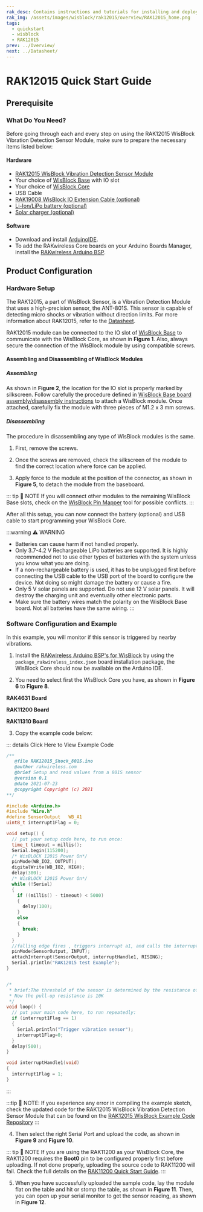 ```yaml
---
rak_desc: Contains instructions and tutorials for installing and deploying your RAK12015. Instructions are written in a detailed and step-by-step manner for an easier experience in setting up your device. Aside from the hardware configuration, it also contains a software setup that includes detailed example codes that will help you get started.
rak_img: /assets/images/wisblock/rak12015/overview/RAK12015_home.png
tags:
  - quickstart
  - wisblock
  - RAK12015
prev: ../Overview/ 
next: ../Datasheet/ 
---
```


# RAK12015 Quick Start Guide

<!--
## Introduction

This guide introduces the RAK12015 WisBlock Vibration Detection Module and how to use it.

-->

## Prerequisite

### What Do You Need?

Before going through each and every step on using the RAK12015 WisBlock Vibration Detection Sensor Module, make sure to prepare the necessary items listed below:

#### Hardware

- [RAK12015 WisBlock Vibration Detection Sensor Module](https://store.rakwireless.com/products/wisblock-vibration-sensor-rak12015)
- Your choice of [WisBlock Base](https://store.rakwireless.com/collections/wisblock-base) with IO slot 
- Your choice of [WisBlock Core](https://store.rakwireless.com/collections/wisblock-core)
- USB Cable
- [RAK19008 WisBlock IO Extension Cable (optional)](https://store.rakwireless.com/products/wisblock-io-extension-cable-rak19008)
- [Li-Ion/LiPo battery (optional)](/Product-Categories/WisBlock/RAK5005-O/Datasheet/#battery-connector)
- [Solar charger (optional)](/Product-Categories/WisBlock/RAK5005-O/Datasheet/#solar-panel-connector)

#### Software

- Download and install [ArduinoIDE](https://www.arduino.cc/en/Main/Software).
- To add the RAKwireless Core boards on your Arduino Boards Manager, install the [RAKwireless Arduino BSP](https://github.com/RAKWireless/RAKwireless-Arduino-BSP-Index).

## Product Configuration

### Hardware Setup

The RAK12015, a part of WisBlock Sensor, is a Vibration Detection Module that uses a high-precision sensor, the ANT-801S. This sensor is capable of detecting micro shocks or vibration without direction limits. For more information about RAK12015, refer to the [Datasheet](../Datasheet/).

RAK12015 module can be connected to the IO slot of [WisBlock Base](https://docs.rakwireless.com/Product-Categories/WisBlock/#wisblock-base) to communicate with the WisBlock Core, as shown in **Figure 1**. Also, always secure the connection of the WisBlock module by using compatible screws.

<rk-img
  src="/assets/images/wisblock/rak12015/quickstart/connection.png"
  width="80%"
  caption="RAK12015 Connection to WisBlock Base"
/>

#### Assembling and Disassembling of WisBlock Modules

##### Assembling


As shown in **Figure 2**, the location for the IO slot is properly marked by silkscreen. Follow carefully the procedure defined in [WisBlock Base board assembly/disassembly instructions](https://docs.rakwireless.com/Knowledge-Hub/Learn/RAK5005-O-Baseboard-Installation-Guide/) to attach a WisBlock module. Once attached, carefully fix the module with three pieces of M1.2 x 3&nbsp;mm screws.

<rk-img
  src="/assets/images/wisblock/rak12015/quickstart/mounting-mechanism.png"
  width="70%"
  caption="RAK12015 assembly to WisBlock Base"
/>

##### Disassembling

The procedure in disassembling any type of WisBlock modules is the same. 

1. First, remove the screws.  

<rk-img
  src="/assets/images/wisblock/rak12015/quickstart/removing_screw.png"
  width="70%"
  caption="Removing screws from the WisBlock module"
/>

2. Once the screws are removed, check the silkscreen of the module to find the correct location where force can be applied.

<rk-img
  src="/assets/images/wisblock/rak12015/quickstart/detach_silkscreen.png"
  width="70%"
  caption="Detaching silkscreen on the WisBlock module"
/>

3. Apply force to the module at the position of the connector, as shown in **Figure 5**, to detach the module from the baseboard.

<rk-img
  src="/assets/images/wisblock/rak12015/quickstart/detach_module.png"
  width="70%"
  caption="Applying even forces on the proper location of a WisBlock module"
/>

::: tip 📝 NOTE
If you will connect other modules to the remaining WisBlock Base slots, check on the [WisBlock Pin Mapper](https://docs.rakwireless.com/Knowledge-Hub/Pin-Mapper/) tool for possible conflicts. 
:::  

After all this setup, you can now connect the battery (optional) and USB cable to start programming your WisBlock Core.

:::warning ⚠️ WARNING
- Batteries can cause harm if not handled properly.
- Only 3.7-4.2&nbsp;V Rechargeable LiPo batteries are supported. It is highly recommended not to use other types of batteries with the system unless you know what you are doing.
- If a non-rechargeable battery is used, it has to be unplugged first before connecting the USB cable to the USB port of the board to configure the device. Not doing so might damage the battery or cause a fire.
- Only 5&nbsp;V solar panels are supported. Do not use 12&nbsp;V solar panels. It will destroy the charging unit and eventually other electronic parts.
- Make sure the battery wires match the polarity on the WisBlock Base board. Not all batteries have the same wiring.
:::

### Software Configuration and Example

In this example, you will monitor if this sensor is triggered by nearby vibrations.

1. Install the [RAKwireless Arduino BSP's for WisBlock](https://github.com/RAKWireless/RAKwireless-Arduino-BSP-Index) by using the `package_rakwireless_index.json` board installation package, the WisBlock Core should now be available on the Arduino IDE.

2. You need to select first the WisBlock Core you have, as shown in **Figure 6** to **Figure 8**.

**RAK4631 Board**
<rk-img
  src="/assets/images/wisblock/rak12015/quickstart/selectboard4631.png"
  width="100%"
  caption="Selecting RAK4631 as WisBlock Core"
/>

**RAK11200 Board**
<rk-img
  src="/assets/images/wisblock/rak12015/quickstart/selectboard11200.png"
  width="100%"
  caption="Selecting RAK11200 as WisBlock Core"
/>

**RAK11310 Board**
<rk-img
  src="/assets/images/wisblock/rak12015/quickstart/selectboard11300.png"
  width="100%"
  caption="Selecting RAK11300 as WisBlock Core"
/>


3. Copy the example code below:

::: details Click Here to View Example Code
```c
/**
   @file RAK12015_Shock_801S.ino
   @author rakwireless.com
   @brief Setup and read values from a 801S sensor
   @version 0.1
   @date 2021-07-23
   @copyright Copyright (c) 2021
**/

#include <Arduino.h>
#include "Wire.h"
#define SensorOutput   WB_A1
uint8_t interrupt1Flag = 0;

void setup() {
  // put your setup code here, to run once:
  time_t timeout = millis();
  Serial.begin(115200);
  /* WisBLOCK 12015 Power On*/
  pinMode(WB_IO2, OUTPUT);
  digitalWrite(WB_IO2, HIGH);
  delay(300);
  /* WisBLOCK 12015 Power On*/
  while (!Serial)
  {
    if ((millis() - timeout) < 5000)
    {
      delay(100);
    }
    else
    {
      break;
    }
  }
  //falling edge fires , triggers interrupt a1, and calls the interrupt flag function
  pinMode(SensorOutput, INPUT);
  attachInterrupt(SensorOutput, interruptHandle1, RISING);
  Serial.println("RAK12015 test Example");
}


/*
 * brief:The threshold of the sensor is determined by the resistance of the pull-up resistor. 
 * Now the pull-up resistance is 10K
 */
void loop() {
  // put your main code here, to run repeatedly:
  if (interrupt1Flag == 1)
  {
    Serial.println("Trigger vibration sensor");
    interrupt1Flag=0;
  }
  delay(500);
}

void interruptHandle1(void)
{
  interrupt1Flag = 1;
}
```
:::

:::tip 📝 NOTE:
If you experience any error in compiling the example sketch, check the updated code for the RAK12015 WisBlock Vibration Detection Sensor Module that can be found on the [RAK12015 WisBlock Example Code Repository](https://github.com/RAKWireless/WisBlock/tree/561cfc8ad9d1b0f8c8f2e5c7223f5fd4d45f273f/examples/common/IO/RAK12015_Shock_801S.ino)
:::


4. Then select the right Serial Port and upload the code, as shown in **Figure 9** and **Figure 10**.

::: tip 📝 NOTE
If you are using the RAK11200 as your WisBlock Core, the RAK11200 requires the **Boot0** pin to be configured properly first before uploading. If not done properly, uploading the source code to RAK11200 will fail. Check the full details on the [RAK11200 Quick Start Guide](https://docs.rakwireless.com/Product-Categories/WisBlock/RAK11200/Quickstart/#uploading-to-wisblock).
:::


<rk-img
  src="/assets/images/wisblock/rak12015/quickstart/selecting_port.png"
  width="100%"
  caption="Selecting the correct Serial Port"
/>

<rk-img
  src="/assets/images/wisblock/rak12015/quickstart/upload.png"
  width="100%"
  caption="Uploading the sample code"
/>

5. When you have successfully uploaded the sample code, lay the module flat on the table and hit or stomp the table, as shown in **Figure 11**. Then, you can open up your serial monitor to get the sensor reading, as shown in **Figure 12**.

<rk-img
  src="/assets/images/wisblock/rak12015/quickstart/hitting_desk.png"
  width="60%"
  caption="Hitting the desk or table to create vibrations"
/>

<rk-img
  src="/assets/images/wisblock/rak12015/quickstart/serial_monitor.png"
  width="100%"
  caption="Triggered sensor reading in Serial Monitor"
/>

<!--You can adjust the sensor's sensitivity by adjusting the potentiometer using a flat screwdriver as shown in **Figure 13**

<rk-img
  src="/assets/images/wisblock/rak12015/quickstart/potentiometer.png"
  width="60%"
  caption="RAK12015 Sensitivity Adjustment"
/>-->
